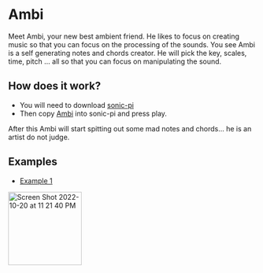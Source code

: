# Ambi

Meet Ambi, your new best ambient friend. He likes to focus on creating music so that you can focus on the processing of the sounds. You see Ambi is a self generating notes and chords creator. He will pick the key, scales, time, pitch ... all so that you can focus on manipulating the sound.

## How does it work?

- You will need to download [sonic-pi](https://sonic-pi.net/)
- Then copy [Ambi](https://github.com/guillec/ambi/blob/main/ambi.rb) into sonic-pi and press play.

After this Ambi will start spitting out some mad notes and chords... he is an artist do not judge.

## Examples

- [Example 1](https://youtu.be/jzv7XYw2jtY)
<img width="149" alt="Screen Shot 2022-10-20 at 11 21 40 PM" src="https://user-images.githubusercontent.com/81830/197104042-89609730-bee7-4f20-a014-7782aa17de70.png">

